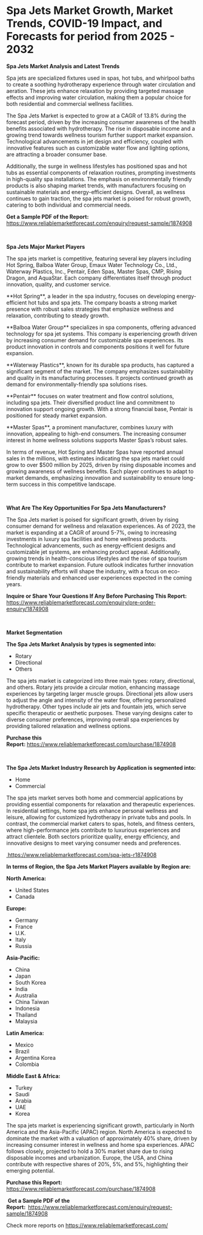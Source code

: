 <p><h1>Spa Jets Market Growth, Market Trends, COVID-19 Impact, and Forecasts for period from 2025 - 2032</h1></p><p><strong>Spa Jets Market Analysis and Latest Trends</strong></p>
<p><p>Spa jets are specialized fixtures used in spas, hot tubs, and whirlpool baths to create a soothing hydrotherapy experience through water circulation and aeration. These jets enhance relaxation by providing targeted massage effects and improving water circulation, making them a popular choice for both residential and commercial wellness facilities.</p><p>The Spa Jets Market is expected to grow at a CAGR of 13.8% during the forecast period, driven by the increasing consumer awareness of the health benefits associated with hydrotherapy. The rise in disposable income and a growing trend towards wellness tourism further support market expansion. Technological advancements in jet design and efficiency, coupled with innovative features such as customizable water flow and lighting options, are attracting a broader consumer base.</p><p>Additionally, the surge in wellness lifestyles has positioned spas and hot tubs as essential components of relaxation routines, prompting investments in high-quality spa installations. The emphasis on environmentally friendly products is also shaping market trends, with manufacturers focusing on sustainable materials and energy-efficient designs. Overall, as wellness continues to gain traction, the spa jets market is poised for robust growth, catering to both individual and commercial needs.</p></p>
<p><strong>Get a Sample PDF of the Report:&nbsp;</strong> <a href="https://www.reliablemarketforecast.com/enquiry/request-sample/1874908?utm_campaign=3049&utm_medium=2&utm_source=Github&utm_content=ia&utm_term=05042025&utm_id=spa-jets">https://www.reliablemarketforecast.com/enquiry/request-sample/1874908</a></p>
<p>&nbsp;</p>
<p><strong>Spa Jets Major Market Players</strong></p>
<p><p>The spa jets market is competitive, featuring several key players including Hot Spring, Balboa Water Group, Emaux Water Technology Co., Ltd., Waterway Plastics, Inc., Pentair, Eden Spas, Master Spas, CMP, Rising Dragon, and AquaStar. Each company differentiates itself through product innovation, quality, and customer service.</p><p>**Hot Spring**, a leader in the spa industry, focuses on developing energy-efficient hot tubs and spa jets. The company boasts a strong market presence with robust sales strategies that emphasize wellness and relaxation, contributing to steady growth.</p><p>**Balboa Water Group** specializes in spa components, offering advanced technology for spa jet systems. This company is experiencing growth driven by increasing consumer demand for customizable spa experiences. Its product innovation in controls and components positions it well for future expansion.</p><p>**Waterway Plastics**, known for its durable spa products, has captured a significant segment of the market. The company emphasizes sustainability and quality in its manufacturing processes. It projects continued growth as demand for environmentally-friendly spa solutions rises.</p><p>**Pentair** focuses on water treatment and flow control solutions, including spa jets. Their diversified product line and commitment to innovation support ongoing growth. With a strong financial base, Pentair is positioned for steady market expansion.</p><p>**Master Spas**, a prominent manufacturer, combines luxury with innovation, appealing to high-end consumers. The increasing consumer interest in home wellness solutions supports Master Spas’s robust sales.</p><p>In terms of revenue, Hot Spring and Master Spas have reported annual sales in the millions, with estimates indicating the spa jets market could grow to over $500 million by 2025, driven by rising disposable incomes and growing awareness of wellness benefits. Each player continues to adapt to market demands, emphasizing innovation and sustainability to ensure long-term success in this competitive landscape.</p></p>
<p>&nbsp;</p>
<p><strong>What Are The Key Opportunities For Spa Jets Manufacturers?</strong></p>
<p><p>The Spa Jets market is poised for significant growth, driven by rising consumer demand for wellness and relaxation experiences. As of 2023, the market is expanding at a CAGR of around 5-7%, owing to increasing investments in luxury spa facilities and home wellness products. Technological advancements, such as energy-efficient designs and customizable jet systems, are enhancing product appeal. Additionally, growing trends in health-conscious lifestyles and the rise of spa tourism contribute to market expansion. Future outlook indicates further innovation and sustainability efforts will shape the industry, with a focus on eco-friendly materials and enhanced user experiences expected in the coming years.</p></p>
<p><strong>Inquire or Share Your Questions If Any Before Purchasing This Report:</strong> <a href="https://www.reliablemarketforecast.com/enquiry/pre-order-enquiry/1874908?utm_campaign=3049&utm_medium=2&utm_source=Github&utm_content=ia&utm_term=05042025&utm_id=spa-jets">https://www.reliablemarketforecast.com/enquiry/pre-order-enquiry/1874908</a></p>
<p>&nbsp;</p>
<p><strong>Market Segmentation</strong></p>
<p><strong>The Spa Jets Market Analysis by types is segmented into:</strong></p>
<p><ul><li>Rotary</li><li>Directional</li><li>Others</li></ul></p>
<p><p>The spa jets market is categorized into three main types: rotary, directional, and others. Rotary jets provide a circular motion, enhancing massage experiences by targeting larger muscle groups. Directional jets allow users to adjust the angle and intensity of the water flow, offering personalized hydrotherapy. Other types include air jets and fountain jets, which serve specific therapeutic or aesthetic purposes. These varying designs cater to diverse consumer preferences, improving overall spa experiences by providing tailored relaxation and wellness options.</p></p>
<p><strong>Purchase this Report:&nbsp;</strong><a href="https://www.reliablemarketforecast.com/purchase/1874908?utm_campaign=3049&utm_medium=2&utm_source=Github&utm_content=ia&utm_term=05042025&utm_id=spa-jets">https://www.reliablemarketforecast.com/purchase/1874908</a></p>
<p>&nbsp;</p>
<p><strong>The Spa Jets Market Industry Research by Application is segmented into:</strong></p>
<p><ul><li>Home</li><li>Commercial</li></ul></p>
<p><p>The spa jets market serves both home and commercial applications by providing essential components for relaxation and therapeutic experiences. In residential settings, home spa jets enhance personal wellness and leisure, allowing for customized hydrotherapy in private tubs and pools. In contrast, the commercial market caters to spas, hotels, and fitness centers, where high-performance jets contribute to luxurious experiences and attract clientele. Both sectors prioritize quality, energy efficiency, and innovative designs to meet varying consumer needs and preferences.</p></p>
<p><a href="https://www.reliablemarketforecast.com/spa-jets-r1874908?utm_campaign=3049&utm_medium=2&utm_source=Github&utm_content=ia&utm_term=05042025&utm_id=spa-jets">&nbsp;https://www.reliablemarketforecast.com/spa-jets-r1874908</a></p>
<p><strong>In terms of Region, the Spa Jets Market Players available by Region are:</strong></p>
<p>
    <p> <strong> North America: </strong>
        <ul>
            <li>United States</li>
            <li>Canada</li>
        </ul>
        </p> 
    <p> <strong> Europe: </strong>
        <ul>
            <li>Germany</li>
            <li>France</li>
            <li>U.K.</li>
            <li>Italy</li>
            <li>Russia</li>
        </ul>
        </p> 
    <p> <strong> Asia-Pacific: </strong>
        <ul>
            <li>China</li>
            <li>Japan</li>
            <li>South Korea</li>
            <li>India</li>
            <li>Australia</li>
            <li>China Taiwan</li>
            <li>Indonesia</li>
            <li>Thailand</li>
            <li>Malaysia</li>
        </ul>
        </p> 
    <p> <strong> Latin America: </strong>
        <ul>
            <li>Mexico</li>
            <li>Brazil</li>
            <li>Argentina Korea</li>
            <li>Colombia</li>
        </ul>
        </p> 
    <p> <strong> Middle East & Africa: </strong>
        <ul>
            <li>Turkey</li>
            <li>Saudi</li>
            <li>Arabia</li>
            <li>UAE</li>
            <li>Korea</li>
        </ul>
    </p>
    </p>
<p><p>The spa jets market is experiencing significant growth, particularly in North America and the Asia-Pacific (APAC) region. North America is expected to dominate the market with a valuation of approximately 40% share, driven by increasing consumer interest in wellness and home spa experiences. APAC follows closely, projected to hold a 30% market share due to rising disposable incomes and urbanization. Europe, the USA, and China contribute with respective shares of 20%, 5%, and 5%, highlighting their emerging potential.</p></p>
<p><strong>Purchase this Report: </strong><a href="https://www.reliablemarketforecast.com/purchase/1874908?utm_campaign=3049&utm_medium=2&utm_source=Github&utm_content=ia&utm_term=05042025&utm_id=spa-jets">https://www.reliablemarketforecast.com/purchase/1874908</a></p>
<p>&nbsp;<strong>Get a Sample PDF of the Report:&nbsp;&nbsp;</strong><a href="https://www.reliablemarketforecast.com/enquiry/request-sample/1874908?utm_campaign=3049&utm_medium=2&utm_source=Github&utm_content=ia&utm_term=05042025&utm_id=spa-jets">https://www.reliablemarketforecast.com/enquiry/request-sample/1874908</a></p>
<p><strong></strong></p>
<p>Check more reports on <a href="https://www.reliablemarketforecast.com/?utm_campaign=3049&utm_medium=2&utm_source=Github&utm_content=ia&utm_term=05042025&utm_id=spa-jets">https://www.reliablemarketforecast.com/</a></p>